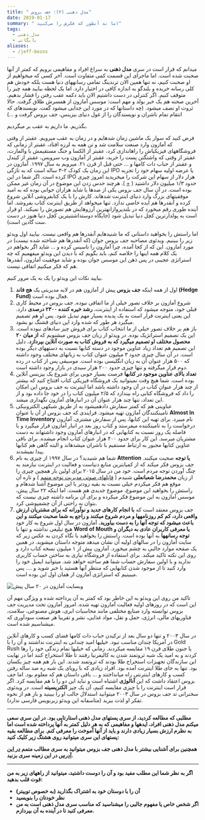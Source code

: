 ```yaml
---
title: " مدل ذهنی (۳): جف بزوس"
date: 2019-01-17
summary: " اما نه آنطور که فکرش را می‌کنید"
tags:
  - مدل_ذهنی
  - بایگانی
aliases:
  - /jeff-bezos
---
```

میدانم که قرار است در سری **مدل ذهنی** به سراغ افراد و مفاهیمی برویم که کمتر از آنها صحبت شده است. اما ماجرای این قسمت کمی متفاوت است. آخر کسی که میخواهیم از او صحبت کنیم، نه تنها همین الان ترندینگ تمامی رسانههای دنیا هست بلکه خودش هم کلی رسانه خریده و بلندگو به اندازه کافی در اختیار دارد. اما یک لحظه بیایید همه چیز را متوقف کنیم. اگر کنترلی در دست داشتیم الان باید دکمه عقب رفتن را فشار بدهیم. آخرین صحنه هم یک خبر بولد و مهم است: موسس آمازون از همسرش طلاق گرفت. حالا ثروت او نصف میشود. (چه داستانها که در مورد این جدایی میشود گفت. نویسندهای که انتقام تمام ناشران و نویسندگان را از غول دنیای بیزینس، جف بزوس گرفت و …)

بگذریم. ما داریم به عقب بر میگردیم.

فرض کنید که سوار یک ماشین زمان شدهایم و در زمان به عقب میرویم. عقبتر از وقتی که آمازون وارد صنعت سلامت شد و تن همه به لرزه افتاد، عقبتر از زمانی که فروشگاههای فیزیکیاش را راهاندازی کرد، عقبتر از الکسا و جنگ مستقیمش با والمارت، عقبتر از وقتی که واشنگتن پست را خرید، عقبتر از آمازون وب سرویس، عقبتر از کیندل و عقبتر از حباب دات کامها و … حتی قبل از قرن ۲۱. میرویم به سال ۱۹۹۷. آمازون در این زمان یک کودک ۲-۳ ساله است که به تازگی IPO یا عرضه اولیه سهام خود را تجربه کرده است. اگر شما در این IPO هزار دلار از سهام این شرکت را میخریدید امروز چیزی حدود ۱/۳ میلیون دلار داشتید ( [+](https://www.cnbc.com/2018/09/05/if-you-invested-1000-in-amazon-in-1997-heres-what-youd-have-now.html) ). هرچند حدس زدن این موضوع در آن زمان غیر ممکن بوده است. در آن سال جف بزوس یکی از صدها یا شاید هزاران جوانی بوده که به امید موفقیتهای بزرگ وارد دنیای اینترنت شدهاند. کارش را با یک کتابفروشی آنلاین شروع کرده و آنقدرها هم ایده خاصی ندارد. تنها میخواهد از طریق اینترنت کتاب بفروشد. اما آینده طوری رقم میخورد که در بلندپروازانهترین آرزوهایش هم تصورش را نمیکند. او قرار است به پولدارترین کچل دنیا تبدیل شود (جایگاه دوستداشتنیترین کچل دنیا هنوز در دست ست گادین است).

اما راستش را بخواهید داستانی که ما شنیدهایم آنقدرها هم واقعی نیست. بیایید اول ویدئو زیر را ببینیم. ویدئوی مصاحبه جف بزوس جوان (که آنقدرها هم شناخته شده نیست) در مورد آمازون. این که از کجا آمده، چرا آمازون را تاسیس کرده و … شاید اگر بخواهم در یک کلام همه اینها را خلاصه کنم، باید بگویم که با دیدن این ویدئو میفهمیم که چه استراتژی عجیبی در پس ذهن این موسس جوان بوده و شاید موفقیت آمازون، آنقدرها هم که فکر میکنیم اتفاقی نیست.

بیایید نکات این ویدئو را یک به یک مرور کنیم.

1. اول از همه اینکه **جف بزوس** پیش از آمازون هم در لایه مدیریتی یک **هج فاند (Hedge Fund)** فعال بوده است.
2. شروع آمازون بر خلاف تصور خیلی از ما اتفاقی نبوده. جف بزوس در محیط کاری قبلی خود، متوجه میشود که استفاده از اینترنت، **رشد خیره کننده ۲۳۰۰ درصدی** دارد. این یعنی اینترنت قرار است به یک پدیده بسیار مهم تبدیل شود. پس او هم تصمیم میگیرد هر طور که شده وارد این دنیای قشنگ نو بشود.
3. باز هم بر خلاف تصور خیلی از ما انتخاب کتاب برای فروش چیز سادهای نبوده است. این یک تصمیم استراتژیک بوده. در ویدئو از زبان جف بزوس میشنویم که **از میان ۲۰ محصول مختلف او تصمیم میگیرد که به فروش کتاب به صورت آنلاین بپردازد.** دلیل این تصمیم هم تعداد زیاد عناوین موجود در دسته کتابها نسبت به دستههای دیگر بوده است. در آن سال چیزی حدود ۳ میلیون عنوان کتاب به زبانهای مختلف وجود داشته که ۵۰۰ هزار عنوان آن به زبان انگلیسی بوده است. موسیقی پس از کتاب در رده دوم قرار میگرفته و تنها چیزی حدود ۲۰۰ هزار سیدی در بازار وجود داشته است.
4. **تعداد بالای عناوین موجود در کتابها** فرصت بسیار خوبی برای شروع یک بیزینس آنلاین بوده است. شما هیچ وقت نمیتوانید یک فروشگاه فیزیکی کتاب افتتاح کنید که بیشتر از چند هزار عنوان کتاب در آن وجود داشته باشد اما اینترنت به جف بزوس این امکان را داد که فروشگاه کتابی راه بیندازد که ۲/۵ میلیون کتاب را در خود جا داده بود و از این تعداد، تنها چند هزار عنوان آن در انبارهای آمازون نگهداری میشد.
5. عناوینی هم که کمتر سفارش دادهمیشود به از طریق شبکهی الکترونیکی تامینکنندگان آمازون تهیه میشود. فرایندی که جف بزوس از آن با عنوان **Almost In Time Inventory** نام میبرد. برای تهیه این کتابها، پس از سفارش مشتری، آمازون درخواست را به تامینکننده میفرستد و کتاب روز بعد در انبار آمازون قرار میگیرد و با فاصله یک روز نسبت به کتابهایی که در انبارهای آمازون وجود داشتهاند به دست مشتریان میرسد. این کار برای حدود ۴۰۰ هزار عنوان کتاب انجام میشده. برای باقی عناوین کتابها مجبور به ارتباط مستقیم با ناشران میشدهاند و البته گاهی هم کتابها پیدا نمیشدند.
6. شما هم شنیدید؟ در سال ۱۹۹۷ از چیزی به نام **Attention یا توجه** صحبت میکنند. جف بزوس فکر میکند که از کمیابترین منابع دنیاست و فعالیت در اینترنت نیازمند به چنگ آوردن توجه مردم است. خود من در سال ۲۰۱۵ برای اولین بار همچین چیزی را از زبان **محمدرضا شعبانعلی** شنیدم ( [فایلهای صوتی مدیریت توجه متمم](https://motamem.org/%D9%85%D8%AF%DB%8C%D8%B1%DB%8C%D8%AA-%D8%AA%D9%88%D8%AC%D9%87-%D8%A7%D9%82%D8%AA%D8%B5%D8%A7%D8%AF-%D8%AA%D9%88%D8%AC%D9%87-%D8%B4%D8%B9%D8%A8%D8%A7%D9%86%D8%B9%D9%84%DB%8C/) ) و تازه آن موقع هم فکر میکردم خیلی نسبت به بقیه زودتر با این موضوع آشنا شدهام و راستش را بخواهید این موضوع، موضوع جدیدی هم هست. اما اینکه ۲۲ سال پیش، موسس آمازون به این موضوع فکر میکرده و برای آن برنامه داشته چیزی نیست که بتوان به راحتی از آن چشمپوشی کرد.
7. جف بزوس معتقد است که **با انجام کارهای جدید و نوآورانه که برای مشتریان ارزش واقعی دارد، کم کم روزنامهها و مردم شروع میکنند و راجع به شما صحبت میکنند و این باعث میشود که توجه آنها را به دست بیاورید.** آمازون در سال اول شروع به کار خود هیچ تبلیغی نداشته و تنها با **Word of Mouth یا معرفی کاربران عادی به دیگران و توجه رسانهها** به آنها بوده است. راستش را بخواهید با نگاه کردن به عکس زیر که سایت آمازون را در سالهای اولیه آن نشان میدهد متوجه داستان میشوید. در همین یک صفحه موارد جالبی به چشم میخورد. آمازون بیش از ۱ میلیون نسخه کتاب دارد و روی این نکته تاکید میکند. برای استفاده از فروشگاه نیازی به ساختن حساب کاربری ندارید و با اولین سفارش حساب شما هم ساخته خواهد شد. میتوانید ایمیل خود را وارد کنید تا از موجود شدن کتابهایی که منتظر آنها هستید با خبر شوید و …. پس میبینیم که استراتژی آمازون از همان اول این بوده است.

![وبسایت آمازون در ۲۰ سال پیش](/media/amazon.jpg)

تاکید من روی این ویدئو به این خاطر بود که کمتر به آن پرداخته شده و ویژگی مهم آن این است که در روزهای اولیه فعالیت آمازون تهیه شده. امروز آمازون تحت مدیریت جف بزوس توانسته وارد صنایع مختلفی مانند محاسبات ابری، هوش مصنوعی، سلامت، فناوریهای مالی، انرژی، حمل و نقل، مواد غذایی، نشر و تقریبا هر صنعت سودآوری که میشناسیم شده است.

در سال ۲۰۰۳ و تنها دو سال بعد از ترکیدن حباب دات کامها فضای کسب و کارهای آنلاین در آمریکا چندان مناسب نبود. خیلیها امید چندانی به اینترنت نداشتند و آن را با Gold Rush یا جنون طلای قرن ۱۹ مقایسه میکردند. زمانی که خیلیها تمام زندگی خود را رها کردند و به امید یک شبه ثروتمند شدن به کالیفرنیا رفتند تا طلا استخراج کنند اما در نهایت این سازندگان تجهیزات استخراج طلا بودند که ثروتمند شدند. این بار هم همه چیز یکسان بود. تنها به جای طلا اینترنت آمده بود. افراد زیادی که با رویای یک شبه ره صد ساله رفتن کسب و کارهای اینترنتی راه میانداختند و … باقی داستان هم که معلوم بود. اما جف بزوس اعتقاد داشت که این **آنالوژی** اشتباه است و نباید این دو را با هم مقایسه کرد. اگر قرار است اینترنت را با چیزی مقایسه کنیم، آن یک چیز **الکتریسیته** است. در ویدئوی سخنرانی تد جف بزوس در سال ۲۰۰۳ میتوانید استدلال جالب او را ببینید و باز هم از نحوه تفکر او لذت ببرید (متاسفانه این ویدئو زیرنویس فارسی ندارد).

---

**مطلبی که مطالعه کردید، از سری پستهای مدل ذهنی استارتاپی بود. در این سری سعی میکنم مدل ذهنی افراد، ایدهها و مفاهیمی که به هر دلیل کمتر به آنها پرداخته شده است اما به نظرم ارزش بسیار زیادی دارند و باید از آنها آموخت را معرفی کنم. برای مطالعه بقیه پستهای این سری میتوانید روی هشتگ زیر کلیک کنید:**

**همچنین برای آشنایی بیشتر با مدل ذهنی جف بزوس میتوانید به سری مطالب متمم [در این آدرس](https://motamem.org/?s=%D8%AC%D9%81+%D8%A8%D8%B2%D9%88%D8%B3) در این زمینه سری بزنید.**

---

**اگر به نظر شما این مطلب مفید بود و آن را دوست داشتید، میتوانید از راههای زیر به من قوت قلب بدهید:**

- **آن را با دوستان خود به اشتراک بگذارید (به خصوص توییتر)**
- **نظر خودتان را بنویسید**
- **اگر شخص خاص یا مفهوم جالبی را میشناسید که مناسب سری مدل ذهنی است به من معرفی کنید تا در آینده به آن بپردازم.**